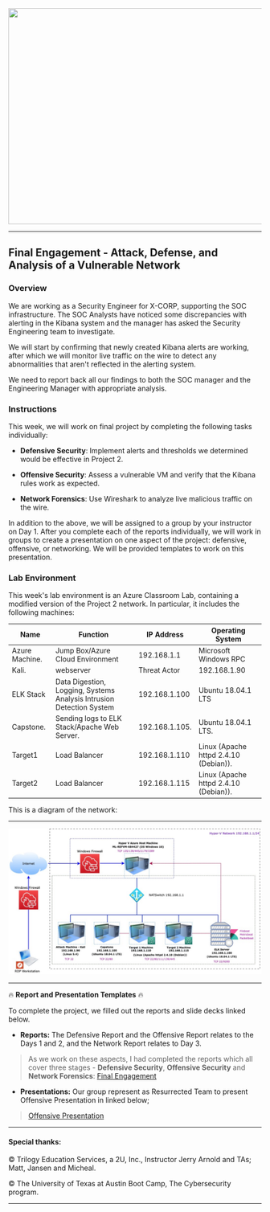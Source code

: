 <img align="center" width="5600" height="430" src="https://github.com/Diablo5G/Final-Project-Offensive-Analysis/blob/main/Images/background%20image/1050057.jpg">

---

## Final Engagement - Attack, Defense, and Analysis of a Vulnerable Network

### Overview

We are working as a Security Engineer for X-CORP, supporting the SOC infrastructure. The SOC Analysts have noticed some discrepancies with alerting in the Kibana system and the manager has asked the Security Engineering team to investigate. 

We will start by confirming that newly created Kibana alerts are working, after which we will monitor live traffic on the wire to detect any abnormalities that aren't reflected in the alerting system. 

We need to report back all our findings to both the SOC manager and the Engineering Manager with appropriate analysis.


### Instructions

This week, we will work on final project by completing the following tasks individually:

- **Defensive Security**: Implement alerts and thresholds we determined would be effective in Project 2.

- **Offensive Security**: Assess a vulnerable VM and verify that the Kibana rules work as expected.

- **Network Forensics**: Use Wireshark to analyze live malicious traffic on the wire.

In addition to the above, we will be assigned to a group by your instructor on Day 1. After you complete each of the reports individually, we will work in groups to create a presentation on one aspect of the project: defensive, offensive, or networking. We will be provided templates to work on this presentation.  

### Lab Environment 

This week's lab environment is an Azure Classroom Lab, containing a modified version of the Project 2 network. In particular, it includes the following machines:


| Name       | Function   | IP Address   | Operating System   |
|----------|----------|------------|------------------|
| Azure Machine. |Jump Box/Azure Cloud Environment  | 192.168.1.1   | Microsoft Windows RPC            |
| Kali. |webserver    |Threat Actor     |192.168.1.90            |Linux 5.4.0 
| ELK Stack |Data Digestion, Logging, Systems Analysis Intrusion Detection System    | 192.168.1.100 |Ubuntu 18.04.1 LTS            |
| Capstone. |Sending logs to ELK Stack/Apache Web Server. |192.168.1.105. |Ubuntu 18.04.1 LTS. |
| Target1 |Load Balancer |192.168.1.110  |Linux (Apache httpd 2.4.10 (Debian)). |
| Target2 |Load Balancer |192.168.1.115  |Linux (Apache httpd 2.4.10 (Debian)). |


This is a diagram of the network:

---

![Network Topology](https://github.com/Diablo5G/Final-Project-Offensive-Analysis/blob/main/Images/Target1/Final%20Project-Resurrected.jpg)

---


:fire: **Report and Presentation Templates** :fire:

To complete the project, we filled out the reports and slide decks linked below.  

- **Reports:** The Defensive Report and the Offensive Report relates to the Days 1 and 2, and the Network Report relates to Day 3.

> As we work on these aspects, I had completed the reports which all cover three stages - **Defensive Security**, **Offensive Security** and **Network Forensics**:  [Final Engagement](https://github.com/Diablo5G/Final-Project-Offensive-Analysis/blob/main/Resources/Nina%20Herbold-Final%20Project%20Report.pdf)

- **Presentations:** Our group represent as Resurrected Team to present Offensive Presentation in linked below;

> [Offensive Presentation](https://github.com/Diablo5G/Final-Project-Offensive-Analysis/blob/main/Resources/Final%20Project%20-%20Offensive%20Presentation.pdf)

---

#### Special thanks:

© Trilogy Education Services, a 2U, Inc., Instructor Jerry Arnold and TAs; Matt, Jansen and Micheal.

© The University of Texas at Austin Boot Camp, The Cybersecurity program. 

---

